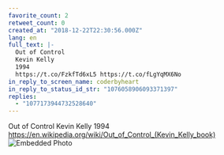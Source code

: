 ```yaml
---
favorite_count: 2
retweet_count: 0
created_at: "2018-12-22T22:30:56.000Z"
lang: en
full_text: |-
  Out of Control
  Kevin Kelly
  1994
  https://t.co/FzkfTd6xL5 https://t.co/fLgYqMX6No
in_reply_to_screen_name: coderbyheart
in_reply_to_status_id_str: "1076058906093371397"
replies:
  - "1077173944732528640"
---
```


Out of Control Kevin Kelly 1994
<https://en.wikipedia.org/wiki/Out_of_Control_(Kevin_Kelly_book)>
![Embedded Photo](https://twitter-media-coderbyheart.s3.eu-north-1.amazonaws.com/1076606036574904320-DvDfeTIW0AA1jrP.jpg)
